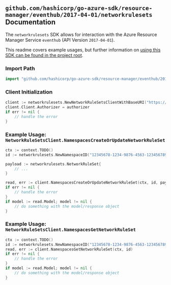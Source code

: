 
## `github.com/hashicorp/go-azure-sdk/resource-manager/eventhub/2017-04-01/networkrulesets` Documentation

The `networkrulesets` SDK allows for interaction with the Azure Resource Manager Service `eventhub` (API Version `2017-04-01`).

This readme covers example usages, but further information on [using this SDK can be found in the project root](https://github.com/hashicorp/go-azure-sdk/tree/main/docs).

### Import Path

```go
import "github.com/hashicorp/go-azure-sdk/resource-manager/eventhub/2017-04-01/networkrulesets"
```


### Client Initialization

```go
client := networkrulesets.NewNetworkRuleSetsClientWithBaseURI("https://management.azure.com")
client.Client.Authorizer = authorizer
if err != nil {
	// handle the error
}
```


### Example Usage: `NetworkRuleSetsClient.NamespacesCreateOrUpdateNetworkRuleSet`

```go
ctx := context.TODO()
id := networkrulesets.NewNamespaceID("12345678-1234-9876-4563-123456789012", "example-resource-group", "namespaceValue")

payload := networkrulesets.NetworkRuleSet{
	// ...
}

read, err := client.NamespacesCreateOrUpdateNetworkRuleSet(ctx, id, payload)
if err != nil {
	// handle the error
}
if model := read.Model; model != nil {
	// do something with the model/response object
}
```


### Example Usage: `NetworkRuleSetsClient.NamespacesGetNetworkRuleSet`

```go
ctx := context.TODO()
id := networkrulesets.NewNamespaceID("12345678-1234-9876-4563-123456789012", "example-resource-group", "namespaceValue")
read, err := client.NamespacesGetNetworkRuleSet(ctx, id)
if err != nil {
	// handle the error
}
if model := read.Model; model != nil {
	// do something with the model/response object
}
```
